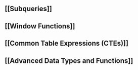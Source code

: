 ## [[Subqueries]]

## [[Window Functions]]

## [[Common Table Expressions (CTEs)]]

## [[Advanced Data Types and Functions]]